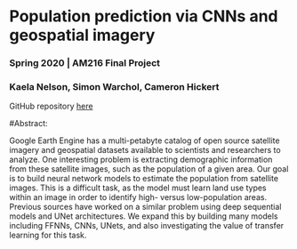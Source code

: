 # **Population prediction via CNNs and geospatial imagery** #
### Spring 2020 | AM216 Final Project
### Kaela Nelson, Simon Warchol, Cameron Hickert
GitHub repository [here](https://github.com/chickert/geospatial_analysis)

#Abstract:

Google Earth Engine has a multi-petabyte catalog of open source satellite imagery and geospatial datasets available to scientists and researchers to analyze. One interesting problem is extracting demographic information from these satellite images, such as the population of a given area. Our goal is to build neural network models to estimate the population from satellite images. This is a difficult task, as the model must learn land use types within an image in order to identify high- versus low-population areas. Previous sources have worked on a similar problem using deep sequential models and UNet architectures. We expand this by building many models including FFNNs, CNNs, UNets, and also investigating the value of transfer learning for this task.